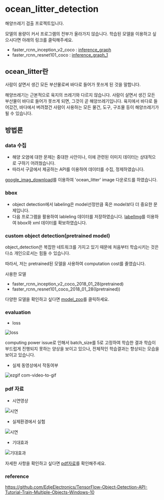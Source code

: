 # ocean_litter_detection
해양쓰레기 검출 프로젝트입니다.

모델의 용량이 커서 프로그램의 전부가 올라가지 않습니다.
학습된 모델을 이용하고 싶으시다면 아래의 링크를 클릭해주세요.

- faster_rcnn_inception_v2_coco : [inference_graph](https://1drv.ms/f/s!Aue5JNE50VRlh6MKUmXLta_mzNUSTA)
- faster_rcnn_resnet101_coco : [inference_graph_1](https://1drv.ms/f/s!Aue5JNE50VRlh6MNeyezEwzM6jPuUA)

## ocean_litter란

사람이 살면서 생긴 모든 부산물로써 바다로 들어가 못쓰게 된 것을 말합니다.

해양쓰레기는 근본적으로 육지의 쓰레기와 다르지 않습니다. 사람이 살면서 생긴 모든 부산물이 바다로 들어가 못쓰게 되면, 그것이 곧 해양쓰레기입니다. 육지에서 바다로 들어갔건, 바다에서 버려졌건 사람이 사용하는 모든 물건, 도구, 구조물 등이 해양쓰레기가 될 수 있습니다.

## 방법론

### data 수집

- 해양 오염에 대한 문제는 중대한 사안이나, 이에 관련된 이미지 데이터는 상대적으로 구하기 어려웠습니다.
- 따라서 구글에서 제공하는 API를 이용하여 데이터를 수집, 정제하였습니다.

[google_imag_download](https://github.com/hardikvasa/google-images-download)를 이용하여 'ocean_litter' image 다운로드를 하였습니다.

### bbox

- object detection에서 labeling은 model선정만큼 혹은 model보다 더 중요한 문제입니다.
- 다음 프로그램을 활용하여 lableling 데이터를 저장하였습니다.
[labelImg](https://github.com/tzutalin/labelImg)를 이용하여 bbox와 xml 데이터를 확보하였습니다.

### custom object detection(pretrained model)

object_detection은 복잡한 네트워크를 가지고 있기 때문에 처음부터 학습시키는 것은 다소 개인으로서는 힘들 수 있습니다.

따라서, 저는 pretrained된 모델을 사용하여 computation cost를 줄였습니다.

사용한 모델

- faster_rcnn_inception_v2_coco_2018_01_28(pretrained)
- faster_rcnn_resnet101_coco_2018_01_28((pretrained))

다양한 모델을 확인하고 싶다면 [model_zoo](https://github.com/tensorflow/models/blob/master/research/object_detection/g3doc/detection_model_zoo.md)를 클릭하세요.


### evaluation


- loss

![loss](https://user-images.githubusercontent.com/27891090/50773648-b0cb7000-12d4-11e9-8cee-2d65975735e3.PNG)

computing power issue로 인해서 batch_size를 5로 고정하여 학습한 결과 학습이 부드럽게 진행되지 못하는 양상을 보이고 있으나,
전체적인 학습결과는 향상되는 모습을 보이고 있습니다.

- 실제 동영상에서 작동여부

![ezgif com-video-to-gif](https://user-images.githubusercontent.com/27891090/50773983-a1005b80-12d5-11e9-9bc2-01d491099204.gif)

### pdf 자료 

- 시연영상

![시연](./image/시연영상.gif)

- 실제환경에서 실험

![시연](./image/인경호영상.gif)

- 기대효과

![기대효과](./image/기대효과.gif)

자세한 사항을 확인하고 싶다면 [pdf자료](https://github.com/RRoundTable/ocean_litter_detection/blob/master/pdf.pdf)를 확인해주세요.


### reference 
https://github.com/EdjeElectronics/TensorFlow-Object-Detection-API-Tutorial-Train-Multiple-Objects-Windows-10
